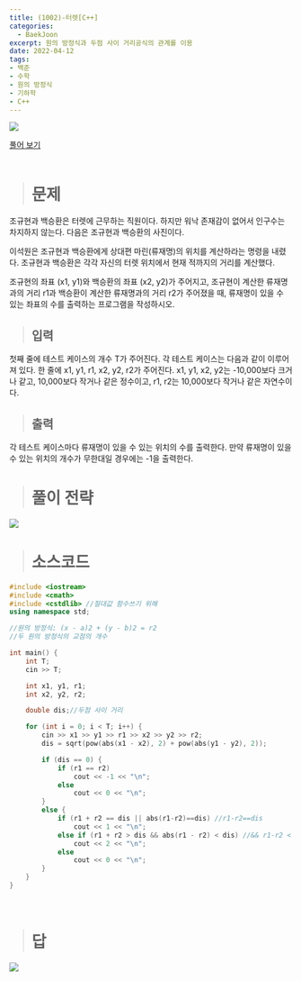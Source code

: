 ```yaml
---
title: (1002)-터렛[C++]
categories: 
  - BaekJoon
excerpt: 원의 방정식과 두점 사이 거리공식의 관계를 이용
date: 2022-04-12
tags:
- 백준
- 수학
- 원의 방정식
- 기하학
- C++
---
```


<img src="https://user-images.githubusercontent.com/76837780/162896529-dd9341e2-aaf0-4a20-92d9-8e096b9476e5.png" />

[풀어 보기](https://www.acmicpc.net/problem/1002)
<br/>
<br/>
> # 문제

조규현과 백승환은 터렛에 근무하는 직원이다. 하지만 워낙 존재감이 없어서 인구수는 차지하지 않는다. 다음은 조규현과 백승환의 사진이다.

이석원은 조규현과 백승환에게 상대편 마린(류재명)의 위치를 계산하라는 명령을 내렸다. 조규현과 백승환은 각각 자신의 터렛 위치에서 현재 적까지의 거리를 계산했다.

조규현의 좌표 (x1, y1)와 백승환의 좌표 (x2, y2)가 주어지고, 조규현이 계산한 류재명과의 거리 r1과 백승환이 계산한 류재명과의 거리 r2가 주어졌을 때, 류재명이 있을 수 있는 좌표의 수를 출력하는 프로그램을 작성하시오.
<br/>

> ## 입력

첫째 줄에 테스트 케이스의 개수 T가 주어진다. 각 테스트 케이스는 다음과 같이 이루어져 있다.
한 줄에 x1, y1, r1, x2, y2, r2가 주어진다. x1, y1, x2, y2는 -10,000보다 크거나 같고, 10,000보다 작거나 같은 정수이고, r1, r2는 10,000보다 작거나 같은 자연수이다.
<br/>

> ## 출력

각 테스트 케이스마다 류재명이 있을 수 있는 위치의 수를 출력한다. 만약 류재명이 있을 수 있는 위치의 개수가 무한대일 경우에는 -1을 출력한다.
<br/>

> # 풀이 전략

<img src="https://user-images.githubusercontent.com/76837780/162896898-9e5fc089-033d-44b8-bb36-01878fbdbacd.png" />
<br/>

> # 소스코드

```c++ 
#include <iostream>
#include <cmath>
#include <cstdlib> //절대값 함수쓰기 위해
using namespace std;

//원의 방정식: (x - a)2 + (y - b)2 = r2
//두 원의 방정식의 교점의 개수

int main() {
	int T;
	cin >> T;

	int x1, y1, r1;
	int x2, y2, r2;

	double dis;//두점 사이 거리

	for (int i = 0; i < T; i++) {
		cin >> x1 >> y1 >> r1 >> x2 >> y2 >> r2;
		dis = sqrt(pow(abs(x1 - x2), 2) + pow(abs(y1 - y2), 2));

		if (dis == 0) {
			if (r1 == r2)
				cout << -1 << "\n";
			else
				cout << 0 << "\n";
		}
		else {
			if (r1 + r2 == dis || abs(r1-r2)==dis) //r1-r2==dis
				cout << 1 << "\n";
			else if (r1 + r2 > dis && abs(r1 - r2) < dis) //&& r1-r2 < dis
				cout << 2 << "\n";
			else 
				cout << 0 << "\n";
		}
	}
}
```
<br />

> # 답

<img src="https://user-images.githubusercontent.com/76837780/162897243-b30e7b61-98b3-4016-83c5-c6e9b9858347.png" />

